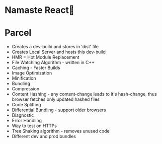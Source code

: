 # Namaste React🚀

# Parcel
- Creates a dev-build and stores in 'dist' file
- Creates Local Server and hosts this dev-build
- HMR = Hot Module Replacement
- File Watching Algorithm - written in C++
- Caching - Faster Builds
- Image Optimization
- Minification
- Bundling
- Compression
- Content Hashing - any content-change leads to it's hash-change, thus browser fetches only updated hashed files
- Code Splitting
- Differential Bundling - support older browsers
- Diagnostic
- Error Handling
- Way to test on HTTPs
- Tree Shaking algorithm - removes unused code
- Different dev and prod bundles